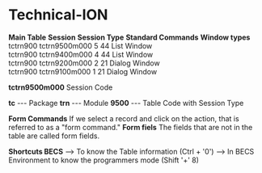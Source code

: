 # Technical-ION


**Main Table**              **Session**         **Session Type**      **Standard Commands**           **Window types**
    tctrn900             tctrn9500m000                    5                   44                        List Window   
    tctrn900             tctrn9400m000                    4                   44                        List Window   
    tctrn900             tctrn9200m000                    2                   21                        Dialog Window   
    tctrn900             tctrn9100m000                    1                   21                        Dialog Window   



**tctrn9500m000**    Session Code

**tc**     --- Package
**trn**    --- Module
**9500**   --- Table Code with Session Type


**Form Commands**  If we select a record and click on the action, that is referred to as a "form command."
**Form fiels**    The fields that are not in the table are called form fields.

**Shortcuts BECS**
--> To know the Table information (Ctrl + '0')
--> In BECS Environment to know the programmers mode (Shift '+' 8)
